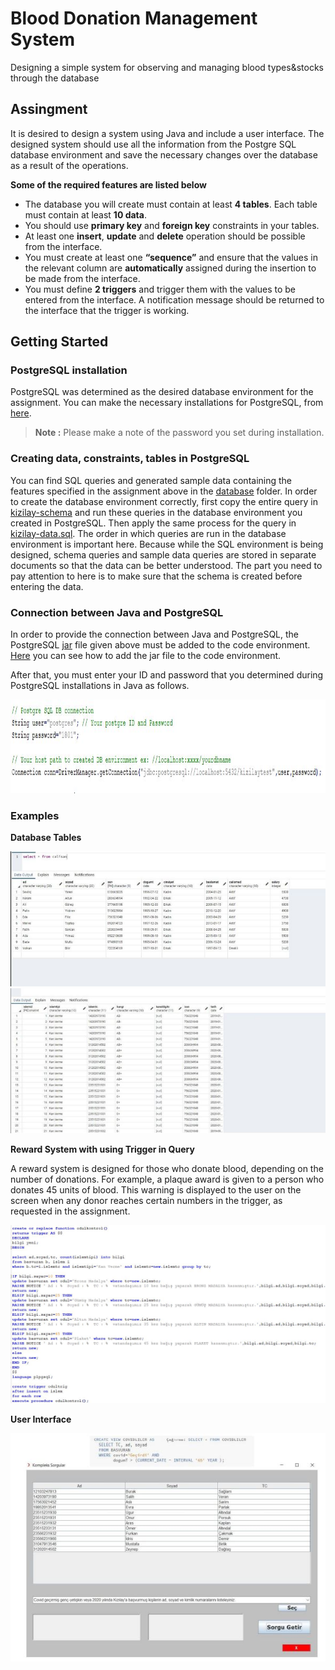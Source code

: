 # Blood Donation Management System

Designing a simple system for observing and managing blood types&amp;stocks through the database


## Assingment
It is desired to design a system using Java and include a user interface. The designed system should use all the information from the Postgre SQL database environment and save the necessary changes over the database as a result of the operations.

**Some of the required features are listed below**

- The database you will create must contain at least **4 tables**. Each table must contain at least **10 data**.
- You should use **primary key** and **foreign key** constraints in your tables.
- At least one **insert**, **update** and **delete** operation should be possible from the interface.
- You must create at least one **“sequence”** and ensure that the values in the relevant column are **automatically** assigned during the insertion to be made from the interface.
- You must define **2 triggers** and trigger them with the values to be entered from the interface. A notification message should be returned to the interface that the trigger is working.


## Getting Started

### PostgreSQL installation

PostgreSQL was determined as the desired database environment for the assignment. You can make the necessary installations for PostgreSQL, from [here](https://www.postgresql.org/). 

> **Note :** Please make a note of the password you set during installation.

### Creating data, constraints, tables in PostgreSQL

You can find SQL queries and generated sample data containing the features specified in the assignment above in the [database](https://github.com/uguraltindal/Blood-Donation-Management-System/tree/main/database) folder. In order to create the database environment correctly, first copy the entire query in [kizilay-schema](https://github.com/uguraltindal/Blood-Donation-Management-System/blob/main/database/kizilay-schema_1.sql) and run these queries in the database environment you created in PostgreSQL. Then apply the same process for the query in [kizilay-data.sql](https://github.com/uguraltindal/Blood-Donation-Management-System/blob/main/database/kizilay-data.sql). The order in which queries are run in the database environment is important here. Because while the SQL environment is being designed, schema queries and sample data queries are stored in separate documents so that the data can be better understood. The part you need to pay attention to here is to make sure that the schema is created before entering the data.

### Connection between Java and PostgreSQL

In order to provide the connection between Java and PostgreSQL, the PostgreSQL [jar](https://github.com/uguraltindal/Blood-Donation-Management-System/blob/main/postgresql-42.2.18.jar) file given above must be added to the code environment. [Here](https://www.cs.utexas.edu/~scottm/cs324e/Assignments/AddJarToEclipse.htm) you can see how to add the jar file to the code environment.

After that, you must enter your ID and password that you determined during PostgreSQL installations in Java as follows.

<img src="images/dbconnection.JPG" width ="1200" height = "150">

### Examples

**Database Tables**

<img src="images/dbexample.JPG">
<img src="images/dbexample2.JPG">

**Reward System with using Trigger in Query**

A reward system is designed for those who donate blood, depending on the number of donations. For example, a plaque award is given to a person who donates 45 units of blood. This warning is displayed to the user on the screen when any donor reaches certain numbers in the trigger, as requested in the assignment.

<img src="images/dbtrigger2.JPG">

**User Interface**

<img src="images/userinterface.JPG">



